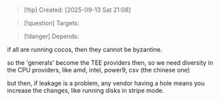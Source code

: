 
>[!tip] Created: [2025-09-13 Sat 21:08]

>[!question] Targets: 

>[!danger] Depends: 

if all are running cocos, then they cannot be byzantine.

so the 'generals' become the TEE providers then, so we need diversity in the CPU providers, like amd, intel, power9, csv (the chinese one)

but then, if leakage is a problem, any vendor having a hole means you increase the changes, like running disks in stripe mode.